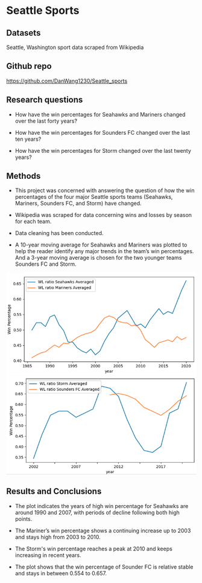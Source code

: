 # Seattle Sports

## Datasets

Seattle, Washington sport data scraped from Wikipedia

## Github repo

<https://github.com/DanWang1230/Seattle_sports>

## Research questions

* How have the win percentages for Seahawks and Mariners changed over the last forty years?

* How have the win percentages for Sounders FC changed over the last ten years?

* How have the win percentages for Storm changed over the last twenty years?

## Methods

* This project was concerned with answering the question of how the win percentages of the four major Seattle sports teams (Seahawks, Mariners, Sounders FC, and Storm) have changed.
* Wikipedia was scraped for data concerning wins and losses by season for each team. 

* Data cleaning has been conducted.

* A 10-year moving average for Seahawks and Mariners was plotted to help the reader identify any major trends in the team’s win percentages. And a 3-year moving average is chosen for the two younger teams Sounders FC and Storm.

![img1](images_seattle_sports/seahawks_mariners.png)
![img1](images_seattle_sports/sounders_storm.png)

## Results and Conclusions

* The plot indicates the years of high win percentage for Seahawks are around 1990 and 2007, with periods of decline following both high points.

* The Mariner’s win percentage shows a continuing increase up to 2003 and stays high from 2003 to 2010.

* The Storm's win percentage reaches a peak at 2010 and keeps increasing in recent years.

* The plot shows that the win percentage of Sounder FC is relative stable and stays in between 0.554 to 0.657.
